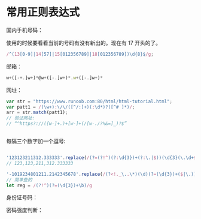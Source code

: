 # 常用正则表达式

国内手机号码：

使用的时候要看看当前的号码有没有新出的。现在有 17 开头的了。

```javascript
/^(13[0-9]|14[57]|15[012356789]|18[012356789])\d{8}$/g;
```

邮箱：

```javascript
w+([-+.]w+)*@w+([-.]w+)*.w+([-.]w+)*
```

网址：

```javascript
var str = "https://www.runoob.com:80/html/html-tutorial.html";
var patt1 = /(\w+):\/\/([^/:]+)(:\d*)?([^# ]*)/;
arr = str.match(patt1);
// 验证网址:
// “^https?://([w-]+.)+[w-]+(/[w-./?%&=]_)?$”
```

```javascript

```

每隔三个数字加一个逗号:

```JavaScript

'123123211312.333333'.replace(/(?=(?!^)(?:\d{3})+(?:\.|$))(\d{3}(\.\d+$)?)/g, ',$1');
// 123,123,211,312.333333

'-1019234801211.2142345678'.replace(/(?<!._\..\*)(\d)(?=(\d{3})+($|\.))/g, '$1,');
// 简单些的
let reg = /(?!^)(?=(\d{3})+\b)/g
```

身份证号码：

密码强度判断：
